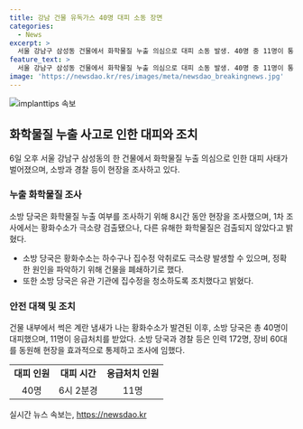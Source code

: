 ```yaml
---
title: 강남 건물 유독가스 40명 대피 소동 장면
categories:
  - News
excerpt: >
  서울 강남구 삼성동 건물에서 화학물질 누출 의심으로 대피 소동 발생. 40명 중 11명이 통증 등 호소하여 응급처치, 8명은 병원 검사 후 귀가. 황화수소 발견되나 극소량. 소방은 하수구 악취가 원인 추정, 집수정 청소 등 조치. 독성 가스 가능성에 건물 폐쇄 후 원인 파악 예정. (150자)
feature_text: >
  서울 강남구 삼성동 건물에서 화학물질 누출 의심으로 대피 소동 발생. 40명 중 11명이 통증 등 호소하여 응급처치, 8명은 병원 검사 후 귀가. 황화수소 발견되나 극소량. 소방은 하수구 악취가 원인 추정, 집수정 청소 등 조치. 독성 가스 가능성에 건물 폐쇄 후 원인 파악 예정. (150자)
image: 'https://newsdao.kr/res/images/meta/newsdao_breakingnews.jpg'
---
```


<p><img src="https://newsdao.kr/res/images/meta/newsdao_breakingnews.jpg" alt="implanttips 속보" /></p>

<h2 data-ke-size="size26">화학물질 누출 사고로 인한 대피와 조치</h2>

<p data-ke-size="size16">6일 오후 서울 강남구 삼성동의 한 건물에서 화학물질 누출 의심으로 인한 대피 사태가 벌어졌으며, 소방과 경찰 등이 현장을 조사하고 있다.</p>

<h3>누출 화학물질 조사</h3>

<p data-ke-size="size16">소방 당국은 화학물질 누출 여부를 조사하기 위해 8시간 동안 현장을 조사했으며, 1차 조사에서는 황화수소가 극소량 검출됐으나, 다른 유해한 화학물질은 검출되지 않았다고 밝혔다.</p>

<ul>
  <li>소방 당국은 황화수소는 하수구나 집수정 악취로도 극소량 발생할 수 있으며, 정확한 원인을 파악하기 위해 건물을 폐쇄하기로 했다.</li>
  <li>또한 소방 당국은 유관 기관에 집수정을 청소하도록 조치했다고 밝혔다.</li>
</ul>

<h3>안전 대책 및 조치</h3>

<p data-ke-size="size16">건물 내부에서 썩은 계란 냄새가 나는 황화수소가 발견된 이후, 소방 당국은 총 40명이 대피했으며, 11명이 응급처치를 받았다. 소방 당국과 경찰 등은 인력 172명, 장비 60대를 동원해 현장을 효과적으로 통제하고 조사에 임했다.</p>

<table>
  <tr>
    <td style="text-align: center; height: 17px;"><b>대피 인원</b></td>
    <td style="text-align: center; height: 17px;"><b>대피 시간</b></td>
    <td style="text-align: center; height: 17px;"><b>응급처치 인원</b></td>
  </tr>
  <tr>
    <td style="text-align: center;">40명</td>
    <td style="text-align: center;">6시 2분경</td>
    <td style="text-align: center;">11명</td>
  </tr>
</table>
실시간 뉴스 속보는, <a href="https://newsdao.kr" rel="dofollow">https://newsdao.kr</a>


